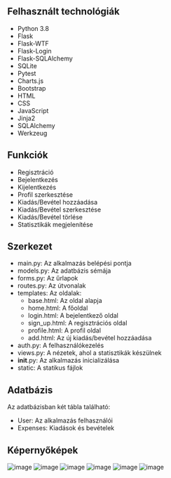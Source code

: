 ## Felhasznált technológiák
- Python 3.8
- Flask
- Flask-WTF
- Flask-Login
- Flask-SQLAlchemy
- SQLite
- Pytest
- Charts.js
- Bootstrap
- HTML
- CSS
- JavaScript
- Jinja2
- SQLAlchemy
- Werkzeug

## Funkciók
- Regisztráció
- Bejelentkezés
- Kijelentkezés
- Profil szerkesztése
- Kiadás/Bevétel hozzáadása
- Kiadás/Bevétel szerkesztése
- Kiadás/Bevétel törlése
- Statisztikák megjelenítése

## Szerkezet
- main.py: Az alkalmazás belépési pontja
- models.py: Az adatbázis sémája
- forms.py: Az űrlapok
- routes.py: Az útvonalak
- templates: Az oldalak: 
  - base.html: Az oldal alapja
  - home.html: A főoldal
  - login.html: A bejelentkező oldal
  - sign_up.html: A regisztrációs oldal
  - profile.html: A profil oldal
  - add.html: Az új kiadás/bevétel hozzáadása 
- auth.py: A felhasználókezelés
- views.py: A nézetek, ahol a statisztikák készülnek
- __init__.py: Az alkalmazás inicializálása
- static: A statikus fájlok

## Adatbázis
Az adatbázisban két tábla található:
- User: Az alkalmazás felhasználói
- Expenses: Kiadások és bevételek

## Képernyőképek
![image](https://github.com/rendszerkazda/ExpensesApp/assets/146844112/19d5809c-46a2-4391-ae11-45a5ab6f9d35)
![image](https://github.com/rendszerkazda/ExpensesApp/assets/146844112/5cfb5a19-c48c-482b-bc2a-1c90288e1aab)
![image](https://github.com/rendszerkazda/ExpensesApp/assets/146844112/e1852c4e-9bb6-4d13-979e-d88548c94dd7)
![image](https://github.com/rendszerkazda/ExpensesApp/assets/146844112/1593977e-3b36-4083-9fc1-fa03c09aa5bf)
![image](https://github.com/rendszerkazda/ExpensesApp/assets/146844112/5c134ab5-73e4-46ef-b7bb-f33188ec8bcf)
![image](https://github.com/rendszerkazda/ExpensesApp/assets/146844112/df01524b-d31f-49bd-a516-b99c053af255)





